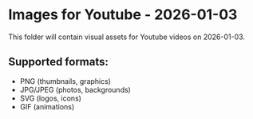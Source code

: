 # Images for Youtube - 2026-01-03

This folder will contain visual assets for Youtube videos on 2026-01-03.

## Supported formats:
- PNG (thumbnails, graphics)
- JPG/JPEG (photos, backgrounds)
- SVG (logos, icons)
- GIF (animations)
